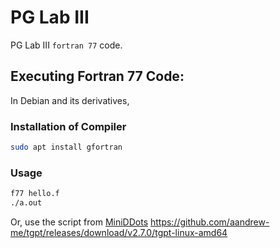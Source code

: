 # PG Lab III
PG Lab III `fortran 77` code.

## Executing Fortran 77 Code:
In Debian and its derivatives,
### Installation of Compiler
```bash
sudo apt install gfortran
```
### Usage
```bash
f77 hello.f
./a.out
```
Or, use the script from [MiniDDots](https://github.com/sahashirshendu/miniddots)
https://github.com/aandrew-me/tgpt/releases/download/v2.7.0/tgpt-linux-amd64
